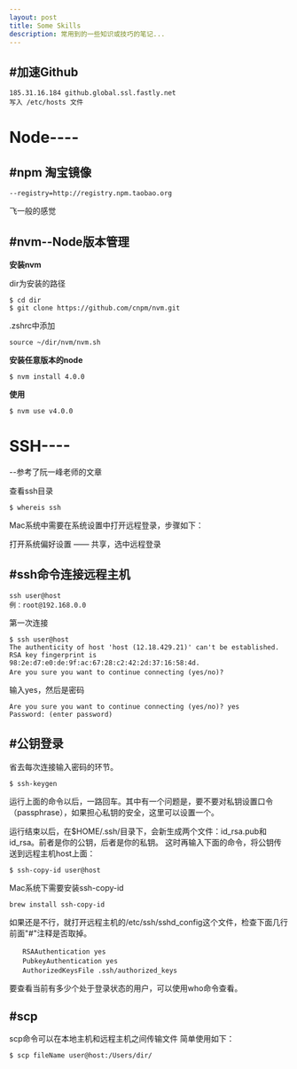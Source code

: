 ```yaml
---
layout: post
title: Some Skills
description: 常用到的一些知识或技巧的笔记...
---
```


## #加速Github

    185.31.16.184 github.global.ssl.fastly.net
    写入 /etc/hosts 文件
    
# Node----    
## #npm 淘宝镜像
    --registry=http://registry.npm.taobao.org
    
飞一般的感觉
## #nvm--Node版本管理


**安装nvm**

dir为安装的路径

	$ cd dir
	$ git clone https://github.com/cnpm/nvm.git

.zshrc中添加

	source ~/dir/nvm/nvm.sh
	
**安装任意版本的node**

	$ nvm install 4.0.0
	
**使用**

	$ nvm use v4.0.0

# SSH----
--参考了阮一峰老师的文章

查看ssh目录

	$ whereis ssh


Mac系统中需要在系统设置中打开远程登录，步骤如下：

打开系统偏好设置 —— 共享，选中远程登录

## #ssh命令连接远程主机
	ssh user@host
	例：root@192.168.0.0
	
第一次连接


	$ ssh user@host
	The authenticity of host 'host (12.18.429.21)' can't be established.
	RSA key fingerprint is 98:2e:d7:e0:de:9f:ac:67:28:c2:42:2d:37:16:58:4d.
	Are you sure you want to continue connecting (yes/no)?　　

输入yes，然后是密码

	Are you sure you want to continue connecting (yes/no)? yes
	Password: (enter password)
		
## #公钥登录
省去每次连接输入密码的环节。

	$ ssh-keygen
		

运行上面的命令以后，一路回车。其中有一个问题是，要不要对私钥设置口令（passphrase），如果担心私钥的安全，这里可以设置一个。

运行结束以后，在$HOME/.ssh/目录下，会新生成两个文件：id_rsa.pub和id_rsa。前者是你的公钥，后者是你的私钥。
这时再输入下面的命令，将公钥传送到远程主机host上面：
	
	$ ssh-copy-id user@host

Mac系统下需要安装ssh-copy-id

	brew install ssh-copy-id
			

如果还是不行，就打开远程主机的/etc/ssh/sshd_config这个文件，检查下面几行前面"#"注释是否取掉。
	
	　　RSAAuthentication yes
	　　PubkeyAuthentication yes
	　　AuthorizedKeysFile .ssh/authorized_keys	　　	　　

要查看当前有多少个处于登录状态的用户，可以使用who命令查看。

## #scp				
scp命令可以在本地主机和远程主机之间传输文件
简单使用如下：

	$ scp fileName user@host:/Users/dir/
